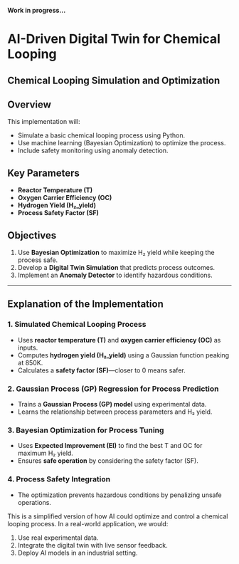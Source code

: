 **Work in progress...**

# AI-Driven Digital Twin for Chemical Looping

## Chemical Looping Simulation and Optimization

## Overview

This implementation will:  
- Simulate a basic chemical looping process using Python.  
- Use machine learning (Bayesian Optimization) to optimize the process.  
- Include safety monitoring using anomaly detection.  

## Key Parameters  

- **Reactor Temperature (T)**  
- **Oxygen Carrier Efficiency (OC)**  
- **Hydrogen Yield (H₂_yield)**  
- **Process Safety Factor (SF)**  

## Objectives  

1. Use **Bayesian Optimization** to maximize H₂ yield while keeping the process safe.  
2. Develop a **Digital Twin Simulation** that predicts process outcomes.  
3. Implement an **Anomaly Detector** to identify hazardous conditions.  

---

## Explanation of the Implementation  

### 1. Simulated Chemical Looping Process  
- Uses **reactor temperature (T)** and **oxygen carrier efficiency (OC)** as inputs.  
- Computes **hydrogen yield (H₂_yield)** using a Gaussian function peaking at 850K.  
- Calculates a **safety factor (SF)**—closer to 0 means safer.  

### 2. Gaussian Process (GP) Regression for Process Prediction  
- Trains a **Gaussian Process (GP) model** using experimental data.  
- Learns the relationship between process parameters and H₂ yield.  

### 3. Bayesian Optimization for Process Tuning  
- Uses **Expected Improvement (EI)** to find the best T and OC for maximum H₂ yield.  
- Ensures **safe operation** by considering the safety factor (SF).  

### 4. Process Safety Integration  
- The optimization prevents hazardous conditions by penalizing unsafe operations.  


This is a simplified version of how AI could optimize and control a chemical looping process. In a real-world application, we would:
1. Use real experimental data.
2. Integrate the digital twin with live sensor feedback.
3. Deploy AI models in an industrial setting.